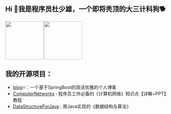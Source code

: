 ## Hi 👋我是程序员杜少雄，一个即将秃顶的大三计科狗🐕

<img height="120px" src="https://github-readme-stats.vercel.app/api?username=shaoxiongdu&hide_border=false&hide_title=true&show_icons=true&include_all_commits=true&count_private=true&theme=buefy&locale=cn&line_height=20" /><img height="120px" src="https://github-readme-stats.vercel.app/api/top-langs/?hide_title=true&username=shaoxiongdu&hide_border=false&line_height=20&theme=flag-india&layout=compact&locale=cn" />

## 我的开源项目：
* [blog](https://github.com/shaoxiongdu/blog)🔥：一个基于SpringBoot的简洁优雅的个人博客
* [ComputerNetworks](https://github.com/shaoxiongdu/ComputerNetworks) : 程序员工作必备的《计算机网络》知识点【详解+PPT】教程
* [DataStructureForJava](https://github.com/shaoxiongdu/DataStructureForJava) : 用Java实现的《数据结构与算法》
